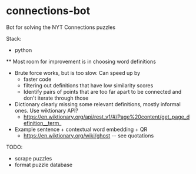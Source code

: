 # connections-bot
Bot for solving the NYT Connections puzzles

Stack:
- python


** Most room for improvement is in choosing word definitions
- Brute force works, but is too slow. Can speed up by
	- faster code
	- filtering out definitions that have low similarity scores
	- Identify pairs of points that are too far apart to be connected and don't iterate through those
- Dictionary clearly missing some relevant definitions, mostly informal ones. Use wiktionary API?
	- https://en.wiktionary.org/api/rest_v1/#/Page%20content/get_page_definition__term_
- Example sentence + contextual word embedding + QR
	- https://en.wiktionary.org/wiki/ghost -- see quotations


TODO:
- scrape puzzles
- format puzzle database

